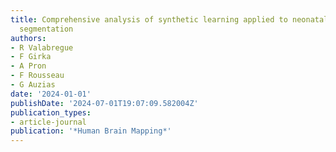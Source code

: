 ```yaml
---
title: Comprehensive analysis of synthetic learning applied to neonatal brain MRI
  segmentation
authors:
- R Valabregue
- F Girka
- A Pron
- F Rousseau
- G Auzias
date: '2024-01-01'
publishDate: '2024-07-01T19:07:09.582004Z'
publication_types:
- article-journal
publication: '*Human Brain Mapping*'
---
```


